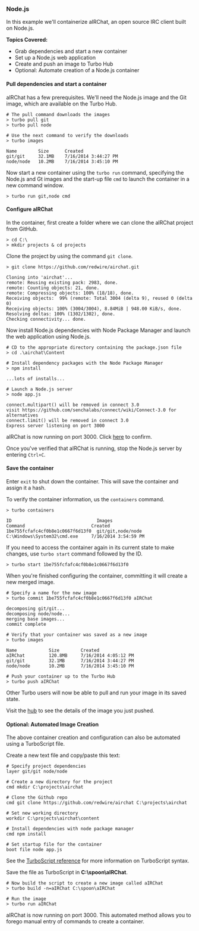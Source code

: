### Node.js

In this example we'll containerize aIRChat, an open source IRC client built on Node.js.

**Topics Covered:**

- Grab dependencies and start a new container
- Set up a Node.js web application
- Create and push an image to Turbo Hub
- Optional: Automate creation of a Node.js container

#### Pull dependencies and start a container

aIRChat has a few prerequisites. We'll need the Node.js image and the Git image, which are available on the Turbo Hub.

```
# The pull command downloads the images
> turbo pull git
> turbo pull node

# Use the next command to verify the downloads
> turbo images

Name        Size      Created
git/git     32.1MB    7/16/2014 3:44:27 PM
node/node   10.2MB    7/16/2014 3:45:10 PM
```

Now start a new container using the `turbo run` command, specifying the Node.js and Gt images and the start-up file `cmd` to launch the container in a new command window.

```
> turbo run git,node cmd
```

#### Configure aIRChat

In the container, first create a folder where we can clone the aIRChat project from GitHub.

```
> cd C:\
> mkdir projects & cd projects
```

Clone the project by using the command `git clone`.

```
> git clone https://github.com/redwire/airchat.git

Cloning into 'airchat'...
remote: Reusing existing pack: 2983, done.
remote: Counting objects: 21, done.
remote: Compressing objects: 100% (18/18), done.
Receiving objects:  99% (remote: Total 3004 (delta 9), reused 0 (delta 0)
Receiving objects: 100% (3004/3004), 8.84MiB | 948.00 KiB/s, done.
Resolving deltas: 100% (1302/1302), done.
Checking connectivity... done.
```

Now install Node.js dependencies with Node Package Manager and launch the web application using Node.js.

```
# CD to the appropriate directory containing the package.json file
> cd .\airchat\Content

# Install dependency packages with the Node Package Manager
> npm install

...lots of installs...

# Launch a Node.js server
> node app.js

connect.multipart() will be removed in connect 3.0
visit https://github.com/senchalabs/connect/wiki/Connect-3.0 for alternatives
connect.limit() will be removed in connect 3.0
Express server listening on port 3000
```

aIRChat is now running on port 3000.  Click [here](http://localhost:3000) to confirm.

Once you've verified that aIRChat is running, stop the Node.js server by entering `Ctrl+C`.

#### Save the container

Enter `exit` to shut down the container. This will save the container and assign it a hash.

To verify the container information, us the `containers` command.

```
> turbo containers

ID                                Images                        Command                         Created
1be755fcfafc4cf0b8e1c0667f6d13f0  git/git,node/node             C:\Windows\System32\cmd.exe     7/16/2014 3:54:59 PM
```

If you need to access the container again in its current state to make changes, use `turbo start` command followed by the ID.

```
> turbo start 1be755fcfafc4cf0b8e1c0667f6d13f0
```

When you're finished configuring the container, committing it will create a new merged image.

```
# Specify a name for the new image
> turbo commit 1be755fcfafc4cf0b8e1c0667f6d13f0 aIRChat

decomposing git/git...
decomposing node/node...
merging base images...
commit complete

# Verify that your container was saved as a new image
> turbo images

Name            Size        Created
aIRChat         120.8MB     7/16/2014 4:05:12 PM
git/git         32.1MB      7/16/2014 3:44:27 PM
node/node       10.2MB      7/16/2014 3:45:10 PM

# Push your container up to the Turbo Hub
> turbo push aIRChat
```

Other Turbo users will now be able to pull and run your image in its saved state.

Visit the [hub](/hub) to see the details of the image you just pushed.

#### Optional: Automated Image Creation

The above container creation and configuration can also be automated using a TurboScript file.

Create a new text file and copy/paste this text:

```
# Specify project dependencies
layer git/git node/node

# Create a new directory for the project
cmd mkdir C:\projects\airchat

# Clone the Github repo
cmd git clone https://github.com/redwire/airchat C:\projects\airchat

# Set new working directory
workdir C:\projects\airchat\content

# Install dependencies with node package manager
cmd npm install

# Set startup file for the container
boot file node app.js
```

See the [TurboScript reference](/docs/reference/turboscript) for more information on TurboScript syntax.

Save the file as TurboScript in **C:\\spoon\aIRChat**.

```
# Now build the script to create a new image called aIRChat
> turbo build -n=aIRChat C:\spoon\aIRChat

# Run the image
> turbo run aIRChat
```

aIRChat is now running on port 3000. This automated method allows you to forego manual entry of commands to create a container.
